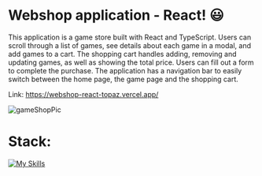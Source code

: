 # Webshop application - React! 😃

This application is a game store built with React and TypeScript. Users can scroll through a list of games, see details about each game in a modal, and add games to a cart. The shopping cart handles adding, removing and updating games, as well as showing the total price. Users can fill out a form to complete the purchase. The application has a navigation bar to easily switch between the home page, the game page and the shopping cart.

Link: https://webshop-react-topaz.vercel.app/

![gameShopPic](https://github.com/Owale128/WeatherApp-Vue3/assets/110387474/8a7941d0-970a-4fc4-a5d4-9892a90175b8)

# Stack:
[![My Skills](https://skillicons.dev/icons?i=vite,react,ts,sass,vercel)](https://skillicons.dev)
